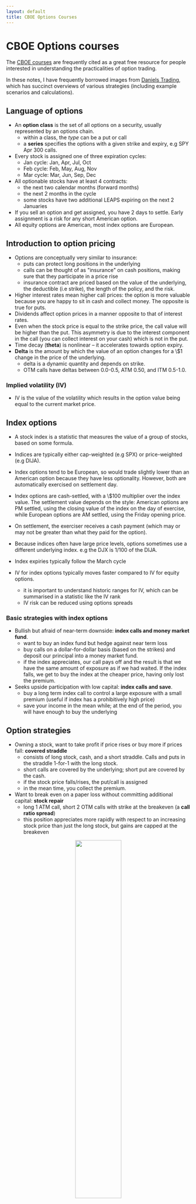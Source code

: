 ```yaml
---
layout: default
title: CBOE Options Courses
---
```


# CBOE Options courses

The [CBOE courses](http://www.cboe.com/education/online-courses) are frequently cited as a great free resource for people interested in understanding the practicalities of option trading. 

In these notes, I have frequently borrowed images from [Daniels Trading](https://www.danielstrading.com/education/), which has succinct overviews of various strategies (including example scenarios and calculations).

## Language of options

-   An **option class** is the set of all options on a security, usually represented by an options chain. 
    -   within a class, the _type_ can be a put or call
    -   a **series** specifies the options with a given strike and expiry, e.g SPY Apr 300 calls.
-   Every stock is assigned one of three expiration cycles:
    -   Jan cycle: Jan, Apr, Jul, Oct
    -   Feb cycle: Feb, May, Aug, Nov
    -   Mar cycle: Mar, Jun, Sep, Dec
-   All optionable stocks have at least 4 contracts:
    -   the next two calendar months (forward months)
    -   the next 2 months in the cycle
    -   some stocks have two additional LEAPS expiring on the next 2 Januaries
-   If you sell an option and get assigned, you have 2 days to settle. Early assignment is a risk for any short American option. 
-   All equity options are American, most index options are European.

## Introduction to option pricing

-   Options are conceptually very similar to insurance:
    -   puts can protect long positions in the underlying
    -   calls can be thought of as "insurance" on cash positions, making sure that they participate in a price rise
    -   insurance contract are priced based on the value of the underlying, the deductible (i.e strike), the length of the policy, and the risk.
-   Higher interest rates mean higher call prices: the option is more valuable because you are happy to sit in cash and collect money. The opposite is true for puts. 
-   Dividends affect option prices in a manner opposite to that of interest rates.
-   Even when the stock price is equal to the strike price, the call value will be higher than the put. This asymmetry is due to the interest component in the call (you can collect interest on your cash) which is not in the put. 
-   Time decay (**theta**) is nonlinear – it accelerates towards option expiry.
-   **Delta** is the amount by which the value of an option changes for a \\$1 change in the price of the underlying. 
    -   delta is a dynamic quantity and depends on strike. 
    -   OTM calls have deltas between 0.0-0.5, ATM 0.50, and ITM 0.5-1.0.

### Implied volatility (IV)

-   IV is the value of the volatility which results in the option value being equal to the current market price.

## Index options

-   A stock index is a statistic that measures the value of a group of stocks, based on some formula.
-   Indices are typically either cap-weighted (e.g SPX) or price-weighted (e.g DIJA).
-   Index options tend to be European, so would trade slightly lower than an American option because they have less optionality. However, both are automatically exercised on settlement day.
-   Index options are cash-settled, with a \\$100 multiplier over the index value. The settlement value depends on the style: American options are PM settled, using the closing value of the index on the day of exercise, while European options are AM settled, using the Friday opening price.
-   On settlement, the exerciser receives a cash payment (which may or may not be greater than what they paid for the option).
-   Because indices often have large price levels, options sometimes use a different underlying index. e.g the DJX is 1/100 of the DIJA.
-   Index expiries typically follow the March cycle  

-   IV for index options typically moves faster compared to IV for equity options. 
    -   it is important to understand historic ranges for IV, which can be summarised in a statistic like the IV rank
    -   IV risk can be reduced using options spreads

### Basic strategies with index options

-   Bullish but afraid of near-term downside: **index calls and money market fund**.
    -   want to buy an index fund but hedge against near term loss
    -   buy calls on a dollar-for-dollar basis (based on the strikes) and deposit our principal into a money market fund. 
    -   if the index appreciates, our call pays off and the result is that we have the same amount of exposure as if we had waited. If the index falls, we get to buy the index at the cheaper price, having only lost the premium.
-   Seeks upside participation with low capital: **index calls and save**.
    -   buy a long term index call to control a large exposure with a small premium (useful if index has a prohibitively high price)
    -   save your income in the mean while; at the end of the period, you will have enough to buy the underlying

## Option strategies

-   Owning a stock, want to take profit if price rises or buy more if prices fall: **covered straddle**
    -   consists of long stock, cash, and a short straddle. Calls and puts in the straddle 1-for-1 with the long stock. 
    -   short calls are covered by the underlying; short put are covered by the cash.
    -   if the stock price falls/rises, the put/call is assigned
    -   in the mean time, you collect the premium.
-   Want to break even on a paper loss without committing additional capital: **stock repair**
    -   long 1 ATM call, short 2 OTM calls with strike at the breakeven (a **call ratio spread**)
    -   this position appreciates more rapidly with respect to an increasing stock price than just the long stock, but gains are capped at the breakeven

<center>
<img src="{{ site.imageurl }}note_img/cboe/stock_repair.png" style="width:50%;"/>
</center>

-   Aggressive bull: **ITM LEAPS**
    -   rather than buying shares on margin, you can buy ITM LEAPS
    -   these have a lower up-front cost, a substantially lower max risk (no margin calls), but a slightly lower delta.
    -   with LEAPS, you can't vote nor receive dividends, but these are rarely relevant for the aggressive bull.

### Vertical spreads

-   Spreads are positions that involve one long and one short option. For vertical spreads, these options have the same expiry.
-   Spreads reach their maximum theoretical value only very close to expiration. The higher the volatility, the more pronounced this effect is.
-   By having one leg OTM and the other ITM (by the same amounts), we can largely hedge out theta.
-   A **bull call spread** (debit) consists of a long call at a low strike and a short call at a high strike.
    -   max profit is the difference between the strike prices, less the debit paid
    -   max loss is the debit paid
    -   breakeven at the low strike + debit paid
    -   sacrifices unlimited upside for a lower breakeven point
    -   can be used as a neutral-to-bullish strategy by setting the short strike at the current price.
-   A **bear put spread** (debit) consists of a long put at a high strike and a short put at a low strike.
    -   breakeven at high strike less debit paid
    -   same max profit/loss as bull call spreads
-   A **bear call spread** (credit) consists of a short call at a low strike and a long call at a high strike 
    -   this can be seen as protection on a short call position 
    -   max profit is the credit received
    -   max loss is the difference in strikes less the credit received
    -   breakeven is the low strike + credit received
-   A **bull put spread** (credit) consists of a short put at a higher strike and a long put at a lower strike

    -   breakeven at high strike less credit received
    -   same max profit/loss as bear call spread

-   Choosing between a credit and a debit spread:
    -   it may seem that credit spreads should be preferred because they give you a credit 
    -   however, they also carry the risk of early assignment which "brings forward" the loss. 
-   How to choose strikes:

    -   degree of conviction -- The long call/put with the higher/lower strike will be more bullish/bearish, e.g 50/55 bull call spread is more bearish than 40/45. 
    -   strike price intervals -- the wider the strike interval, the more convicted
    -   set the short option equal to the target price

-   Most brokers support direct spread orders. The alternative is to leg into the trades, establishing the long option position first then later writing the other leg.

### Backspreads and ratio spreads

-   **Backspreads** are variants of vertical credit spreads that involve buying more of the high strike calls, or low strike puts (i.e buying more of the "hedge").
-   **Ratio spreads** (a.k.a _frontspreads_) are variants of vertical debit spreads, e.g a call ratio spread is a bull call spread with more short calls than long while a put ratio spread is a bear put spread with more short put spreads. Ratio spreads include one more more naked short options by definition.
-   Backspreads and ratio spreads are referred to in terms of the smallest ratios, e.g a 1-2 bull call spread.
-   A **call backspread** can be used to express a mostly bullish long-volatility view. 
    -   it has a higher breakeven and lower profit potential than a long call, but will profit if the underlying falls significantly.
    -   maximum loss occurs if the stock closes at the high strike

<center>
<img src="{{ site.imageurl }}note_img/cboe/call_backspread.png" style="width:50%;"/>
</center>

-   A **put backspread** can be used to express a mostly bearish long-volatility view:
    -   unlike call backspreads, they have a limited upside potential because the stock can only go to zero
    -   this strategy should be compared with a long straddle. The choice will depend on the relative strengths of the bearish view and the long-vol view.

<center>
<img src="{{ site.imageurl }}note_img/cboe/put_backspread.png" style="width:50%;"/>
</center>

-   Ratio spreads can be used to express mostly neutral views (with some directionality).
-   A **ratio call spread** has unlimited loss on the upside, a small profit if there is a large decline, and maximal profit if the stock stays where it is (at the short call strike).

<center>
<img src="{{ site.imageurl }}note_img/cboe/call_frontspread.png" style="width:50%;"/>
</center>

-   A **ratio put spread** has a similar profile to the ratio call spread, but downside is limited.

<center>
<img src="{{ site.imageurl }}note_img/cboe/put_frontspread.png" style="width:50%;"/>
</center>

### Time spreads (a.k.a calendar spreads)

-   Because time decay accelerates towards expiration, this is a time at which many traders may want to be short the option (capturing theta). However, writing options carries substantial risk. **Time spreads**, which involve buying a long-term option and selling a short-term option (same strikes), are designed capture theta while having limited risk.
-   For a time spread to be profitable, the underlying should remain in a narrow range within the life of the short-term option.
-   Establishing a time spread requires a debit, which is the maximum loss of the position.
-   The value (at the expiry of the ST option) is depicted below:
    -   curved because there is still time until the LT option expires
    -   asymmetric because ITM calls have greater theta than OTM calls. 
-   If the difference in expiries is long, we have the opportunity to roll the short-term expirations, increasing the overall credit. 
-   ATM time spreads are neutral, but OTM time spreads can be used to create directional positions. 
    -   the spread should be established at the target price, with the ST expiry at the expected tenor
    -   at ST expiry, we can decide if we want to hold the long option or liquidate, though the long option will experience rapid theta decay.
    -   this trade is exposed to changes in IV.
